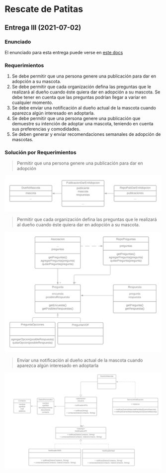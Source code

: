 # Rescate de Patitas

## Entrega III (2021-07-02)

### Enunciado

El enunciado para esta entrega puede verse en [este docs](https://docs.google.com/document/d/1VIW_oYMI213rGapRtj3srDHwxm9OXfN9X-826hyXUv4/edit#heading=h.8an72nimoc9j)

### Requerimientos

1. Se debe permitir que una persona genere una publicación para dar en adopción a su mascota.
2. Se debe permitir que cada organización defina las preguntas que le realizará al dueño cuando éste quiera dar en adopción a su mascota. Se debe tener en cuenta que las preguntas podrían llegar a variar en cualquier momento.
3. Se debe enviar una notificación al dueño actual de la mascota cuando aparezca algún interesado en adoptarla.
4. Se debe permitir que una persona genere una publicación que demuestre su intención de adoptar una mascota, teniendo en cuenta sus preferencias y comodidades.
5. Se deben generar y enviar recomendaciones semanales de adopción de mascotas.

### Solución por Requerimientos

> Permitir que una persona genere una publicación para dar en adopción

![Requerimiento 1](images/03-entrega/01-req.png)

> Permitir que cada organización defina las preguntas que le realizará al dueño cuando éste quiera dar en adopción a su mascota.

![Requerimiento 2](images/03-entrega/02-req.png)

> Enviar una notificación al dueño actual de la mascota cuando aparezca algún interesado en adoptarla

![Requerimiento 3](images/03-entrega/03-req.png)
